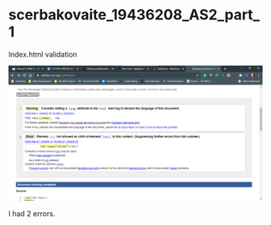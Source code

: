# scerbakovaite_19436208_AS2_part_1

Index.html validation

<img src="./screenshots/index.png"/>

I had 2 errors.